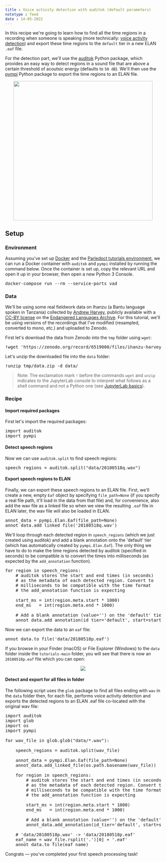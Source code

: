 ```yaml
---
title : Voice activity detection with auditok (default parameters)
notetype : feed
date : 14-05-2022
---
```


In this recipe we're going to learn how to find all the time regions in a recording when someone is speaking (more technically: [voice activity detection](https://en.wikipedia.org/wiki/Voice_activity_detection)) and export these time regions to the `default` tier in a new ELAN `.eaf` file.

For the detection part, we'll use the [auditok](https://github.com/amsehili/auditok) Python package, which provides an easy way to detect regions in a sound file that are above a certain threshold of acoutsic energy (defaults to `50 dB`). 
We'll then use the [pympi](https://dopefishh.github.io/pympi/index.html) Python package to export the time regions to an ELAN file.

<p style="text-align:center">
    <img width="450" src="https://user-images.githubusercontent.com/9938298/168442089-92b4c98a-c03c-42db-b9e6-484d66de4643.png">
</p>

## Setup

### Environment

Assuming you've set up [Docker](environment-setup-with-docker) and the [Parledoct tutorials environment](parledoct-tutorials-environment), we can run a Docker container with `auditok` and `pympi` installed by running the command below. Once the container is set up, copy the relevant URL and open it up in your browser, then open a new Python 3 Console.

<pre>
docker-compose run --rm --service-ports vad
</pre>

### Data

We'll be using some real fieldwork data on Ihanzu (a Bantu language spoken in Tanzania) collected by [Andrew Harvey](https://www.andrewdtharvey.com/), publicly available with a [CC-BY license](https://creativecommons.org/licenses/by/4.0/) on the [Endangered Languages Archive](https://www.elararchive.org/index.php?name=SO_87014498-be98-4698-82fc-8fac58578d57). For this tutorial, we'll be using versions of the recordings that I've modified (resampled, converted to mono, etc.) and uploaded to Zenodo.

First let's download the data from Zenodo into the `tmp` folder using `wget`:

<pre>
!wget 'https://zenodo.org/record/6519000/files/ihanzu-harvey-0596_20180518opq.zip?download=1' -O tmp/data.zip
</pre>

Let's unzip the downloaded file into the `data` folder:

<pre>
!unzip tmp/data.zip -d data/
</pre>

> Note: The exclamation mark `!` before the commands `wget` and `unzip` indicates to the JupyterLab console to interpret what follows as a shell command and not a Python one (see [JupyterLab basics](#to-do)).

### Recipe

#### Import required packages

First let's import the required packages:

<pre>
import auditok
import pympi
</pre>

#### Detect speech regions

Now we can use `auditok.split` to find speech regions:

<pre>
speech_regions = auditok.split("data/20180518q.wav")
</pre>

#### Export speech regions to ELAN

Finally, we can export these speech regions to an ELAN file. First, we'll create a new, empty `Eaf` object by specifying `file_path=None` (if you specify a real file path, it'll load in the data from that file) and, for convenience, also add the wav file as a linked file so when we view the resulting `.eaf` file in ELAN later, the wav file will also be loaded in ELAN.

<pre>
annot_data = pympi.Elan.Eaf(file_path=None)
annot_data.add_linked_file('20180518q.wav')
</pre>

We'll loop through each detected region in `speech_regions` (which we just created using auditok) and add a blank annotation onto the 'default' tier (which has automatically created by `pympi.Elan.Eaf`). The only thing we have to do to make the time regions detected by auditok (specified in seconds) to be compatible is to convert the times into milliseconds (as expected by the `add_annotation` function).

<pre>
for region in speech_regions:
    # auditok stores the start and end times (in seconds)
    # as the metadata of each detected region. Convert to
    # milliseconds to be compatible with the time format
    # the add_annotation function is expecting

    start_ms = int(region.meta.start * 1000)
    end_ms   = int(region.meta.end * 1000)

    # Add a blank annotation (value='') on the 'default' tier
    annot_data.add_annotation(id_tier='default', start=start_ms, end=end_ms, value='')
</pre>

Now we can export the data to an `eaf` file:

<pre>
annot_data.to_file('data/20180518p.eaf')
</pre>

If you browse in your Finder (macOS) or File Explorer (Windows) to the `data` folder inside the `tutorials-main` folder, you will see that there is now an `20180518p.eaf` file which you can open:

<p style="text-align:center">
    <img src="https://user-images.githubusercontent.com/9938298/168444929-c459dd5c-0d1e-4281-aa66-1993aa9f3a34.png">
</p>

#### Detect and export for all files in folder

The following script uses the `glob` package to find all files ending with `wav` in the `data` folder then, for each file, performs voice activity detection and exports the detected regions to an ELAN .eaf file co-located with the original wav file:

<pre>
import auditok
import glob
import os
import pympi

for wav_file in glob.glob("data/*.wav"):

    speech_regions = auditok.split(wav_file)

    annot_data = pympi.Elan.Eaf(file_path=None)
    annot_data.add_linked_file(os.path.basename(wav_file))

    for region in speech_regions:
        # auditok stores the start and end times (in seconds)
        # as the metadata of each detected region. Convert to
        # milliseconds to be compatible with the time format
        # the add_annotation function is expecting

        start_ms = int(region.meta.start * 1000)
        end_ms   = int(region.meta.end * 1000)

        # Add a blank annotation (value='') on the 'default' tier
        annot_data.add_annotation(id_tier='default', start=start_ms, end=end_ms, value='')

    # 'data/20180518p.wav' -> 'data/20180518p.eaf'
    eaf_name = wav_file.rsplit('.')[0] + '.eaf'
    annot_data.to_file(eaf_name)
</pre>

Congrats — you've completed your first speech processing task!

